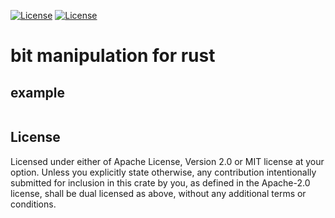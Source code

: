 
[![License](https://img.shields.io/badge/license-MIT-green.svg)](https://opensource.org/licenses/MIT)
[![License](https://img.shields.io/badge/license-APACHE-green.svg)](https://www.apache.org/licenses/LICENSE-2.0)
# bit manipulation for rust
## example
```rust
```
## License
Licensed under either of Apache License, Version 2.0 or MIT license at your option.
Unless you explicitly state otherwise, any contribution intentionally submitted for inclusion in this crate by you, as defined in the Apache-2.0 license, shall be dual licensed as above, without any additional terms or conditions.

